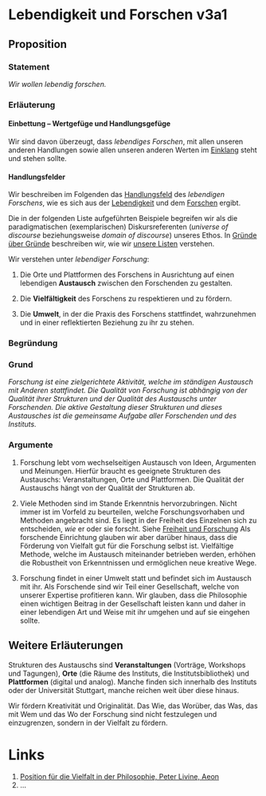 <!---
   NAME - The NAME of this project is:
ethos

  FILE - The FILENAME of the current file is:
/v3a1.md

  CREATION - This project was CREATED on:
2017-01-28-16:15:00 UTC

  MODIFICATION - This project was last MODIFIED on:
2017-01-28-16:15:00 UTC

  VERSION - The current VERSION of this project is:
<git-commit-hash>-2017-01-28-16:15:00 UTC

  CREATOR(S) - This project was CREATED by:
Michael Czechowski, Martin Maga

  CONTACT - You can CONTACT the creator(s) or developer(s) of this project at:
E-Mail: mail@martinmaga.de

  COPYRIGHT - The COPYRIGHT holder of this project is:
COPYRIGHT (c) 2016 Martin Maga

  LICENSE - This project is LICENSED under the following license:
Martin Maga 2016 CC BY-SA 4.0 https://creativecommons.org

  SUBFILE – This is a SUBFILE! For more INFORMATION on this project go to:
/README.md+
--->

# Lebendigkeit und Forschen v3a1
## Proposition

### Statement
*Wir wollen lebendig forschen.*

### Erläuterung
#### Einbettung – Wertgefüge und Handlungsgefüge
Wir sind davon überzeugt, dass *lebendiges Forschen*, mit allen unseren anderen Handlungen sowie allen unseren anderen Werten im [Einklang](../synopsis/reasons.md) steht und stehen sollte.

#### Handlungsfelder
Wir beschreiben im Folgenden das [Handlungsfeld](../synopsis/reasons.md) des *lebendigen Forschens*, wie es sich aus der [Lebendigkeit](../values/v3_liveliness.md)
und dem [Forschen](../actions/a1_research.md) ergibt.

Die in der folgenden Liste aufgeführten Beispiele begreifen wir als die paradigmatischen (exemplarischen) Diskursreferenten (*universe of discourse* beziehungsweise *domain of discourse*) unseres Ethos.
In [Gründe über Gründe](../synopsis/reasons.md) beschreiben wir, wie wir [unsere Listen](../synopsis/reasons.md) verstehen.

Wir verstehen unter *lebendiger Forschung*:
1. Die Orte und Plattformen des Forschens in Ausrichtung auf einen lebendigen **Austausch** zwischen den Forschenden zu gestalten.

2. Die **Vielfältigkeit** des Forschens zu respektieren und zu fördern.

3. Die **Umwelt**, in der die Praxis des Forschens stattfindet, wahrzunehmen und in einer reflektierten Beziehung zu ihr zu stehen.

### Begründung
### Grund
*Forschung ist eine zielgerichtete Aktivität, welche im ständigen Austausch mit Anderen stattfindet. Die Qualität von Forschung ist abhängig von der Qualität ihrer Strukturen und der Qualität des Austauschs unter Forschenden. Die aktive Gestaltung dieser Strukturen und dieses Austausches ist die gemeinsame Aufgabe aller Forschenden und des Instituts.*

### Argumente
1. Forschung lebt vom wechselseitigen Austausch von Ideen, Argumenten und Meinungen.
Hierfür braucht es geeignete Strukturen des Austauschs: Veranstaltungen, Orte und Plattformen.
Die Qualität der Austauschs hängt von der Qualität der Strukturen ab.

2. Viele Methoden sind im Stande Erkenntnis hervorzubringen.
Nicht immer ist im Vorfeld zu beurteilen, welche Forschungsvorhaben und Methoden angebracht sind.
Es liegt in der Freiheit des Einzelnen sich zu entscheiden, *wie* er oder sie forscht. Siehe [Freiheit und Forschung](../contents/fields/v2a1.md)
Als forschende Einrichtung glauben wir aber darüber hinaus, dass die Förderung von Vielfalt gut für die Forschung selbst ist.
Vielfältige Methode, welche im Austausch miteinander betrieben werden, erhöhen die Robustheit von Erkenntnissen und ermöglichen neue kreative Wege.

3. Forschung findet in einer Umwelt statt und befindet sich im Austausch mit ihr.
Als Forschende sind wir Teil einer Gesellschaft, welche von unserer Expertise profitieren kann.
Wir glauben, dass die Philosophie einen wichtigen Beitrag in der Gesellschaft leisten kann und daher in einer lebendigen Art und Weise mit ihr umgehen und auf sie eingehen sollte.


## Weitere Erläuterungen
Strukturen des Austauschs sind **Veranstaltungen** (Vorträge, Workshops und Tagungen), **Orte** (die Räume des Instituts, die Institutsbibliothek) und **Plattformen** (digital und analog).
Manche finden sich innerhalb des Instituts oder der Universität Stuttgart, manche reichen weit über diese hinaus.

Wir fördern Kreativität und Originalität.
Das Wie, das Worüber, das Was, das mit Wem und das Wo der Forschung sind nicht festzulegen und einzugrenzen, sondern in der Vielfalt zu fördern.

# Links
  1. [Position für die Vielfalt in der Philosophie, Peter Livine, Aeon](https://aeon.co/ideas/the-lack-of-diversity-in-philosophy-is-blocking-its-progress)
  2. …
